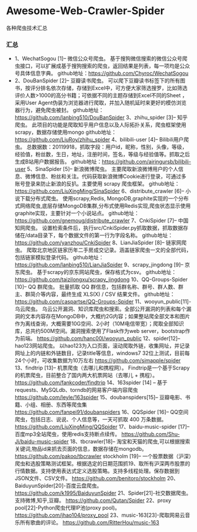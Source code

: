 # Awesome-Web-Crawler-Spider
各种爬虫技术汇总

### 汇总
- 1、WechatSogou [1]– 微信公众号爬虫。
基于搜狗微信搜索的微信公众号爬虫接口，可以扩展成基于搜狗搜索的爬虫，返回结果是列表，每一项均是公众号具体信息字典。
github地址：https://github.com/Chyroc/WechatSogou
- 2、DouBanSpider [2]– 豆瓣读书爬虫。
可以爬下豆瓣读书标签下的所有图书，按评分排名依次存储，存储到Excel中，可方便大家筛选搜罗，比如筛选评价人数>1000的高分书籍；可依据不同的主题存储到Excel不同的Sheet ，采用User Agent伪装为浏览器进行爬取，并加入随机延时来更好的模仿浏览器行为，避免爬虫被封。
github地址：https://github.com/lanbing510/DouBanSpider
3、zhihu_spider [3]– 知乎爬虫。
此项目的功能是爬取知乎用户信息以及人际拓扑关系，爬虫框架使用scrapy，数据存储使用mongo
github地址：https://github.com/LiuRoy/zhihu_spider
4、bilibili-user [4]– Bilibili用户爬虫。
总数据数：20119918，抓取字段：用户id，昵称，性别，头像，等级，经验值，粉丝数，生日，地址，注册时间，签名，等级与经验值等。抓取之后生成B站用户数据报告。
github地址：https://github.com/airingursb/bilibili-user
5、SinaSpider [5]– 新浪微博爬虫。
主要爬取新浪微博用户的个人信息、微博信息、粉丝和关注。代码获取新浪微博Cookie进行登录，可通过多账号登录来防止新浪的反扒。主要使用 scrapy 爬虫框架。
github地址：https://github.com/LiuXingMing/SinaSpider
6、distribute_crawler [6]– 小说下载分布式爬虫。
使用scrapy,Redis, MongoDB,graphite实现的一个分布式网络爬虫,底层存储MongoDB集群,分布式使用Redis实现,爬虫状态显示使用graphite实现，主要针对一个小说站点。
github地址：https://github.com/gnemoug/distribute_crawler
7、CnkiSpider [7]– 中国知网爬虫。
设置检索条件后，执行src/CnkiSpider.py抓取数据，抓取数据存储在/data目录下，每个数据文件的第一行为字段名称。
github地址：https://github.com/yanzhou/CnkiSpider
8、LianJiaSpider [8]– 链家网爬虫。
爬取北京地区链家历年二手房成交记录。涵盖链家爬虫一文的全部代码，包括链家模拟登录代码。
github地址：https://github.com/lanbing510/LianJiaSpider
9、scrapy_jingdong [9]– 京东爬虫。
基于scrapy的京东网站爬虫，保存格式为csv。
github地址：https://github.com/taizilongxu/scrapy_jingdong
10、QQ-Groups-Spider [10]– QQ 群爬虫。
批量抓取 QQ 群信息，包括群名称、群号、群人数、群主、群简介等内容，最终生成 XLS(X) / CSV 结果文件。
github地址：https://github.com/caspartse/QQ-Groups-Spider
11、wooyun_public[11]-乌云爬虫。
乌云公开漏洞、知识库爬虫和搜索。全部公开漏洞的列表和每个漏洞的文本内容存在MongoDB中，大概约2G内容；如果整站爬全部文本和图片作为离线查询，大概需要10G空间、2小时（10M电信带宽）；爬取全部知识库，总共约500M空间。漏洞搜索使用了Flask作为web server，bootstrap作为前端。
https://github.com/hanc00l/wooyun_public
12、spider[12]– hao123网站爬虫。
以hao123为入口页面，滚动爬取外链，收集网址，并记录网址上的内链和外链数目，记录title等信息，windows7 32位上测试，目前每24个小时，可收集数据为10万左右
https://github.com/simapple/spider
13、findtrip [13]– 机票爬虫（去哪儿和携程网）。
Findtrip是一个基于Scrapy的机票爬虫，目前整合了国内两大机票网站（去哪儿 + 携程）。
https://github.com/fankcoder/findtrip
14、163spider [14] – 基于requests、MySQLdb、torndb的网易客户端内容爬虫
https://github.com/leyle/163spider
15、doubanspiders[15]– 豆瓣电影、书籍、小组、相册、东西等爬虫集
https://github.com/fanpei91/doubanspiders
16、QQSpider [16]– QQ空间爬虫，包括日志、说说、个人信息等，一天可抓取 400 万条数据。
https://github.com/LiuXingMing/QQSpider
17、baidu-music-spider [17]– 百度mp3全站爬虫，使用redis支持断点续传。
https://github.com/Shu-Ji/baidu-music-spider
18、tbcrawler[18]– 淘宝和天猫的爬虫,可以根据搜索关键词,物品id来抓去页面的信息，数据存储在mongodb。
https://github.com/pakoo/tbcrawler
stockholm [19]– 一个股票数据（沪深）爬虫和选股策略测试框架。根据选定的日期范围抓19、取所有沪深两市股票的行情数据。支持使用表达式定义选股策略。支持多线程处理。保存数据到JSON文件、CSV文件。
https://github.com/benitoro/stockholm
20、BaiduyunSpider[20]-百度云盘爬虫。
https://github.com/k1995/BaiduyunSpider
21、Spider[21]-社交数据爬虫。支持微博,知乎,豆瓣。
https://github.com/Qutan/Spider
22、proxy pool[22]-Python爬虫代理IP池(proxy pool)。
https://github.com/jhao104/proxy_pool
23、music-163[23]-爬取网易云音乐所有歌曲的评论。
https://github.com/RitterHou/music-163
